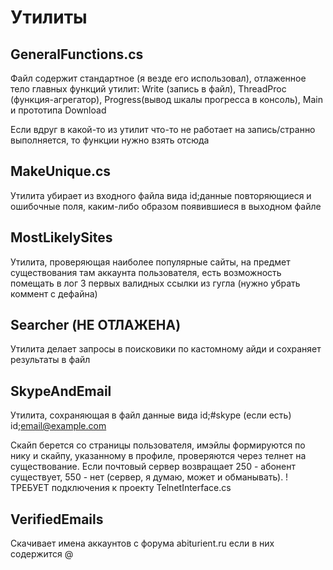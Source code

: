 # Утилиты

GeneralFunctions.cs
------
Файл содержит стандартное (я везде его использовал), отлаженное тело главных функций утилит:
Write (запись в файл), ThreadProc (функция-агрегатор), Progress(вывод шкалы прогресса в консоль), Main и прототипа Download

Если вдруг в какой-то из утилит что-то не работает на запись/странно выполняется, то функции нужно взять отсюда

MakeUnique.cs
------
Утилита убирает из входного файла вида id;данные повторяющиеся и ошибочные поля, каким-либо образом появившиеся в выходном файле

MostLikelySites
------
Утилита, проверяющая наиболее популярные сайты, на предмет существования там аккаунта пользователя, есть возможность помещать в лог 3 первых валидных ссылки из гугла (нужно убрать коммент с дефайна)

Searcher (НЕ ОТЛАЖЕНА)
------
Утилита делает запросы в поисковики по кастомному айди и сохраняет результаты в файл

SkypeAndEmail
------
Утилита, сохраняющая в файл данные вида 
id;#skype (если есть)
id;email@example.com

Скайп берется со страницы пользователя, имэйлы формируются по нику и скайпу, указанному в профиле, проверяются через телнет на существование. Если почтовый сервер возвращает 250 - абонент существует, 550 - нет (сервер, я думаю, может и обманывать). !ТРЕБУЕТ подключения к проекту TelnetInterface.cs

VerifiedEmails
------
Скачивает имена аккаунтов с форума abiturient.ru если в них содержится @
